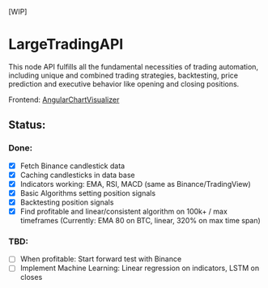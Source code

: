 [WIP]

# LargeTradingAPI
This node API fulfills all the fundamental necessities of trading automation, including unique and combined trading strategies, backtesting, price prediction and executive behavior like opening and closing positions.

Frontend: [AngularChartVisualizer](https://github.com/janv93/AngularChartVisualizer)

## Status:

### Done:

- [x] Fetch Binance candlestick data
- [x] Caching candlesticks in data base
- [x] Indicators working: EMA, RSI, MACD (same as Binance/TradingView)
- [x] Basic Algorithms setting position signals
- [x] Backtesting position signals
- [x] Find profitable and linear/consistent algorithm on 100k+ / max timeframes (Currently: EMA 80 on BTC, linear, 320% on max time span)

### TBD:

- [ ] When profitable: Start forward test with Binance
- [ ] Implement Machine Learning: Linear regression on indicators, LSTM on closes
